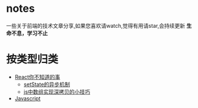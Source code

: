 # notes
一些关于前端的技术文章分享,如果您喜欢请watch,觉得有用请star,会持续更新
**生命不息，学习不止**

# 按类型归类

* [React你不知道的事](#react)
  * [setState的异步机制](https://github.com/front-end-note/notes/issues/1)
  * [js中数组实现深拷贝的小技巧](https://github.com/front-end-note/notes/issues/2)
* [Javascript](#javascript)
